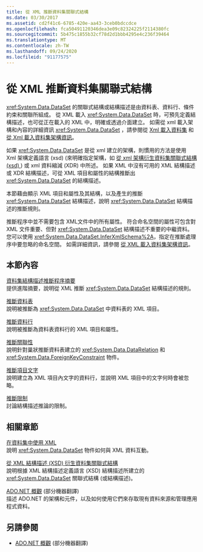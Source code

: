 ```yaml
---
title: 從 XML 推斷資料集關聯式結構
ms.date: 03/30/2017
ms.assetid: cd2f41c6-6785-420e-aa43-3ceb0bdccdce
ms.openlocfilehash: fca50491120346dea3e09c82324225f2114380fc
ms.sourcegitcommit: 5b475c1855b32cf78d2d1bbb4295e4c236f39464
ms.translationtype: MT
ms.contentlocale: zh-TW
ms.lasthandoff: 09/24/2020
ms.locfileid: "91177575"
---
```

# <a name="inferring-dataset-relational-structure-from-xml"></a>從 XML 推斷資料集關聯式結構

<xref:System.Data.DataSet> 的關聯式結構或結構描述是由資料表、資料行、條件約束和關聯所組成。 從 XML 載入 <xref:System.Data.DataSet> 時，可預先定義結構描述，也可從正在載入的 XML 中，明確或透過介面建立。 如需從 xml 載入架構和內容的詳細資訊 <xref:System.Data.DataSet> ，請參閱從 [Xml 載入資料集](loading-a-dataset-from-xml.md) 和 [從 Xml 載入資料集架構資訊](loading-dataset-schema-information-from-xml.md)。  
  
 如果 <xref:System.Data.DataSet> 是從 xml 建立的架構，則慣用的方法是使用 Xml 架構定義語言 (xsd)  (來明確指定架構，如 [從 xml 架構衍生資料集關聯式結構 (xsd) ](deriving-dataset-relational-structure-from-xml-schema-xsd.md)) 或 xml 資料縮減 (XDR) 中所述。 如果 XML 中沒有可用的 XML 結構描述或 XDR 結構描述，可從 XML 項目和屬性的結構推斷出 <xref:System.Data.DataSet> 的結構描述。  
  
 本節藉由顯示 XML 項目和屬性及其結構，以及產生的推斷 <xref:System.Data.DataSet> 結構描述，說明 <xref:System.Data.DataSet> 結構描述的推斷規則。  
  
 推斷程序中並不需要包含 XML文件中的所有屬性。 符合命名空間的屬性可包含對 XML 文件重要、但對 <xref:System.Data.DataSet> 結構描述不重要的中繼資料。 您可以使用 <xref:System.Data.DataSet.InferXmlSchema%2A>，指定在推斷處理序中要忽略的命名空間。 如需詳細資訊，請參閱 [從 XML 載入資料集架構資訊](loading-dataset-schema-information-from-xml.md)。  
  
## <a name="in-this-section"></a>本節內容  

 [資料集結構描述推斷程序摘要](summary-of-the-dataset-schema-inference-process.md)  
 提供進階摘要，說明從 XML 推斷 <xref:System.Data.DataSet> 結構描述的規則。  
  
 [推斷資料表](inferring-tables.md)  
 說明被推斷為 <xref:System.Data.DataSet> 中資料表的 XML 項目。  
  
 [推斷資料行](inferring-columns.md)  
 說明被推斷為資料表資料行的 XML 項目和屬性。  
  
 [推斷關聯性](inferring-relationships.md)  
 說明針對巢狀推斷資料表建立的 <xref:System.Data.DataRelation> 和 <xref:System.Data.ForeignKeyConstraint> 物件。  
  
 [推斷項目文字](inferring-element-text.md)  
 說明建立為 XML 項目內文字的資料行，並說明 XML 項目中的文字何時會被忽略。  
  
 [推斷限制](inference-limitations.md)  
 討論結構描述推論的限制。  
  
## <a name="related-sections"></a>相關章節  

 [在資料集中使用 XML](using-xml-in-a-dataset.md)  
 說明 <xref:System.Data.DataSet> 物件如何與 XML 資料互動。  
  
 [從 XML 結構描述 (XSD) 衍生資料集關聯式結構](deriving-dataset-relational-structure-from-xml-schema-xsd.md)  
 說明根據 XML 結構描述定義語言 (XSD) 結構描述所建立的 <xref:System.Data.DataSet> 關聯式結構 (或結構描述)。  
  
 [ADO.NET 概觀](../ado-net-overview.md) \(部分機器翻譯\)  
 描述 ADO.NET 的架構和元件，以及如何使用它們來存取現有資料來源和管理應用程式資料。  
  
## <a name="see-also"></a>另請參閱

- [ADO.NET 概觀](../ado-net-overview.md) \(部分機器翻譯\)
